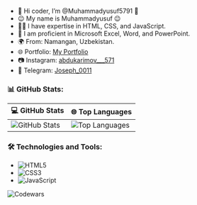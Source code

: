 - 👋 Hi coder, I’m @Muhammadyusuf5791 👋  
- 😉 My name is Muhammadyusuf 😉  
- 👨‍💻 I have expertise in HTML, CSS, and JavaScript.  
- 💼 I am proficient in Microsoft Excel, Word, and PowerPoint.  
- 🌍 From: Namangan, Uzbekistan.  
- 🌐 Portfolio: [My Portfolio]([abdukarimovv.uz/])
- 📷 Instagram: [abdukarimov___571](https://www.instagram.com/abdukarimov___571)  
- 💬 Telegram: [Joseph_0011](https://t.me/Joseph_0011)

### 📊 GitHub Stats:

| 💻 GitHub Stats | 🌐 Top Languages |
|--------------------|-----------------------|
| ![GitHub Stats](https://github-readme-stats.vercel.app/api?username=Muhammadyusuf5791&show_icons=true&theme=dark) | ![Top Languages](https://github-readme-stats.vercel.app/api/top-langs/?username=Muhammadyusuf5791&layout=compact&theme=dark) |

### 🛠 Technologies and Tools:
- ![HTML5](https://img.shields.io/badge/HTML5-%23E34F26.svg?&style=for-the-badge&logo=html5&logoColor=white)
- ![CSS3](https://img.shields.io/badge/CSS3-%231572B6.svg?&style=for-the-badge&logo=css3&logoColor=white)
- ![JavaScript](https://img.shields.io/badge/JavaScript-%23F7DF1E.svg?&style=for-the-badge&logo=javascript&logoColor=black)

![Codewars](https://www.codewars.com/users/Muhammadyusuf5791/badges/large)
